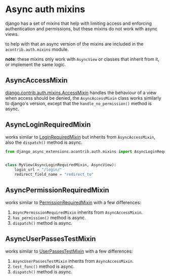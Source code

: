 # Async auth mixins

django has a set of mixins that help with limiting access and enforcing authentication and permissions,
but these mixins do not work with async views.

to help with that an async version of the mixins are included in the `acontrib.auth.mixins` module.

**note**: these mixins only work with `AsyncView` or classes that inherit from it, or implement the same logic.

## AsyncAccessMixin
[django.contrib.auth.mixins.AccessMixin](https://docs.djangoproject.com/en/5.1/topics/auth/default/#django.contrib.auth.mixins.AccessMixin) handles the behaviour of a view when access should be denied,
the `AsyncAccessMixin` class works similarly to django's version, except that the `handle_no_permission()` method is async.

## AsyncLoginRequiredMixin
works similar to [LoginRequiredMixin](https://docs.djangoproject.com/en/5.1/topics/auth/default/#the-loginrequiredmixin-mixin) but inherits from `AsyncAccessMixin`,
also the `dispatch()` method is async.

```python
from django_async_extensions.acontrib.auth.mixins import AsyncLoginRequiredMixin


class MyView(AsyncLoginRequiredMixin, AsyncView):
    login_url = "/login/"
    redirect_field_name = "redirect_to"
```

## AsyncPermissionRequiredMixin
works similar to [PermissionRequiredMixin](https://docs.djangoproject.com/en/5.1/topics/auth/default/#the-permissionrequiredmixin-mixin)
with a few differences:

1. `AsyncPermissionRequiredMixin` inherits from `AsyncAccessMixin`.
2. `has_permission()` method is async.
3. `dispatch()` method is async.

## AsyncUserPassesTestMixin
works similar to [UserPassesTestMixin](https://docs.djangoproject.com/en/5.1/topics/auth/default/#django.contrib.auth.mixins.UserPassesTestMixin)
with a few differences:

1. `AsyncUserPassesTestMixin` inherits from `AsyncAccessMixin`.
2. `test_func()` method is async.
3. `dispatch()` method is async.
